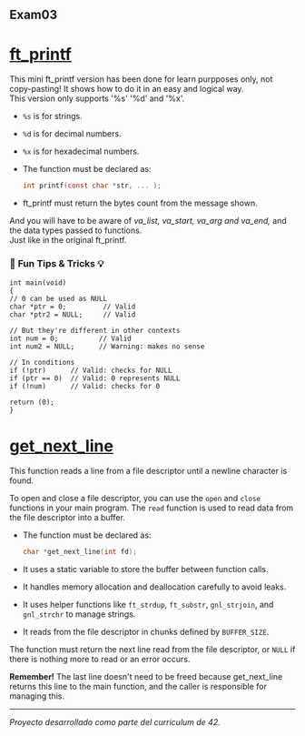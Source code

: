 ## Exam03

# [ft_printf](./ft_printf)
This mini ft_printf version has been done for learn purpposes only, not copy-pasting!
It shows how to do it in an easy and logical way.
\
This version only supports '%s' '%d' and '%x'.
- `%s` is for strings.
- `%d` is for decimal numbers.
- `%x` is for hexadecimal numbers.

- The function must be declared as:

    ```c
    int printf(const char *str, ... );
    ```

- ft_printf must return the bytes count from the message shown.

And you will have to be aware of *va_list, va_start, va_arg and va_end,* and the data types passed to functions.
\
Just like in the original ft_printf.


### 🎯 **Fun Tips & Tricks** 💡

	int main(void)
	{
	// 0 can be used as NULL
	char *ptr = 0;         // Valid
	char *ptr2 = NULL;     // Valid

	// But they're different in other contexts
	int num = 0;          // Valid
	int num2 = NULL;      // Warning: makes no sense

	// In conditions
	if (!ptr)      // Valid: checks for NULL
	if (ptr == 0)  // Valid: 0 represents NULL
	if (!num)      // Valid: checks for 0

	return (0);
	}

# [get_next_line](./get_next_line)
This function reads a line from a file descriptor until a newline character is found.

To open and close a file descriptor, you can use the `open` and `close` functions in your main program.
The `read` function is used to read data from the file descriptor into a buffer.
- The function must be declared as:

    ```c
    char *get_next_line(int fd);
    ```

- It uses a static variable to store the buffer between function calls.
- It handles memory allocation and deallocation carefully to avoid leaks.
- It uses helper functions like `ft_strdup`, `ft_substr`, `gnl_strjoin`, and `gnl_strchr` to manage strings.
- It reads from the file descriptor in chunks defined by `BUFFER_SIZE`.

The function must return the next line read from the file descriptor, or `NULL` if there is nothing more to read or an error occurs.

**Remember!**
The last line doesn't need to be freed because get_next_line returns this line to the main function, and the caller  is responsible for managing this.

---
*Proyecto desarrollado como parte del curriculum de 42.*
